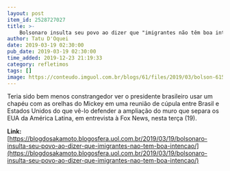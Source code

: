 ```yaml
---
layout: post
item_id: 2528727027
title: >-
    Bolsonaro insulta seu povo ao dizer que "imigrantes não têm boa intenção"
author: Tatu D'Oquei
date: 2019-03-19 02:30:00
pub_date: 2019-03-19 02:30:00
time_added: 2019-12-23 21:19:33
category: refletimos
tags: []
image: https://conteudo.imguol.com.br/blogs/61/files/2019/03/bolson-615x300.jpg
---
```


Teria sido bem menos constrangedor ver o presidente brasileiro usar um chapéu com as orelhas do Mickey em uma reunião de cúpula entre Brasil e Estados Unidos do que vê-lo defender a ampliação do muro que separa os EUA da América Latina, em entrevista à Fox News, nesta terça (19).

**Link:** [https://blogdosakamoto.blogosfera.uol.com.br/2019/03/19/bolsonaro-insulta-seu-povo-ao-dizer-que-imigrantes-nao-tem-boa-intencao/](https://blogdosakamoto.blogosfera.uol.com.br/2019/03/19/bolsonaro-insulta-seu-povo-ao-dizer-que-imigrantes-nao-tem-boa-intencao/)

